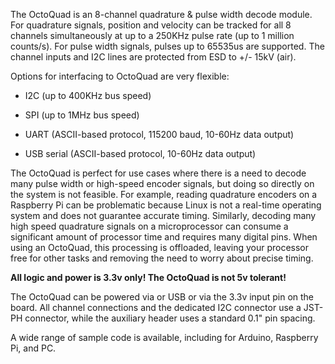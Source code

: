 The OctoQuad is an 8-channel quadrature & pulse width decode module. For quadrature signals, position and velocity can be tracked for all 8 channels simultaneously at up to a 250KHz pulse rate (up to 1 million counts/s). For pulse width signals, pulses up to 65535us are supported. The channel inputs and I2C lines are protected from ESD to +/- 15kV (air).

Options for interfacing to OctoQuad are very flexible:

 - I2C (up to 400KHz bus speed)

 - SPI (up to 1MHz bus speed)

 - UART (ASCII-based protocol, 115200 baud, 10-60Hz data output)

 - USB serial (ASCII-based protocol, 10-60Hz data output)

The OctoQuad is perfect for use cases where there is a need to decode many pulse width or high-speed encoder signals, but doing so directly on the system is not feasible. For example, reading quadrature encoders on a Raspberry Pi can be problematic because Linux is not a real-time operating system and does not guarantee accurate timing. Similarly, decoding many high speed quadrature signals on a microprocessor can consume a significant amount of processor time and requires many digital pins. When using an OctoQuad, this processing is offloaded, leaving your processor free for other tasks and removing the need to worry about precise timing.

**All logic and power is 3.3v only! The OctoQuad is not 5v tolerant!**

The OctoQuad can be powered via or USB or via the 3.3v input pin on the board. All channel connections and the dedicated I2C connector use a JST-PH connector, while the auxiliary header uses a standard 0.1" pin spacing.

A wide range of sample code is available, including for Arduino, Raspberry Pi, and PC.

